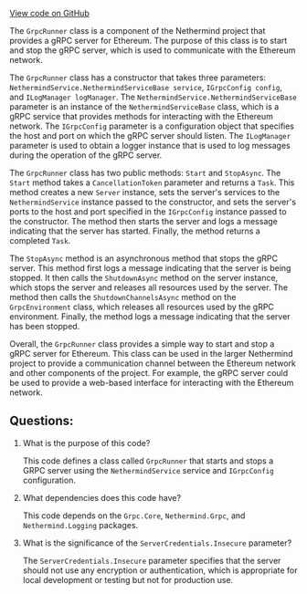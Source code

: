 [View code on GitHub](https://github.com/nethermindeth/nethermind/Nethermind.Runner/Ethereum/GrpcRunner.cs)

The `GrpcRunner` class is a component of the Nethermind project that provides a gRPC server for Ethereum. The purpose of this class is to start and stop the gRPC server, which is used to communicate with the Ethereum network. 

The `GrpcRunner` class has a constructor that takes three parameters: `NethermindService.NethermindServiceBase service`, `IGrpcConfig config`, and `ILogManager logManager`. The `NethermindService.NethermindServiceBase` parameter is an instance of the `NethermindServiceBase` class, which is a gRPC service that provides methods for interacting with the Ethereum network. The `IGrpcConfig` parameter is a configuration object that specifies the host and port on which the gRPC server should listen. The `ILogManager` parameter is used to obtain a logger instance that is used to log messages during the operation of the gRPC server.

The `GrpcRunner` class has two public methods: `Start` and `StopAsync`. The `Start` method takes a `CancellationToken` parameter and returns a `Task`. This method creates a new `Server` instance, sets the server's services to the `NethermindService` instance passed to the constructor, and sets the server's ports to the host and port specified in the `IGrpcConfig` instance passed to the constructor. The method then starts the server and logs a message indicating that the server has started. Finally, the method returns a completed `Task`.

The `StopAsync` method is an asynchronous method that stops the gRPC server. This method first logs a message indicating that the server is being stopped. It then calls the `ShutdownAsync` method on the server instance, which stops the server and releases all resources used by the server. The method then calls the `ShutdownChannelsAsync` method on the `GrpcEnvironment` class, which releases all resources used by the gRPC environment. Finally, the method logs a message indicating that the server has been stopped.

Overall, the `GrpcRunner` class provides a simple way to start and stop a gRPC server for Ethereum. This class can be used in the larger Nethermind project to provide a communication channel between the Ethereum network and other components of the project. For example, the gRPC server could be used to provide a web-based interface for interacting with the Ethereum network.
## Questions: 
 1. What is the purpose of this code?
    
    This code defines a class called `GrpcRunner` that starts and stops a GRPC server using the `NethermindService` service and `IGrpcConfig` configuration.

2. What dependencies does this code have?
    
    This code depends on the `Grpc.Core`, `Nethermind.Grpc`, and `Nethermind.Logging` packages.

3. What is the significance of the `ServerCredentials.Insecure` parameter?
    
    The `ServerCredentials.Insecure` parameter specifies that the server should not use any encryption or authentication, which is appropriate for local development or testing but not for production use.